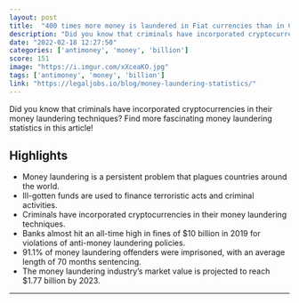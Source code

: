 ```yaml
---
layout: post
title:  "400 times more money is laundered in Fiat currencies than in Cryptocurrency"
description: "Did you know that criminals have incorporated cryptocurrencies in their money laundering techniques? Find more fascinating money laundering statistics in this article!"
date: "2022-02-18 12:27:50"
categories: ['antimoney', 'money', 'billion']
score: 151
image: "https://i.imgur.com/xXceaKO.jpg"
tags: ['antimoney', 'money', 'billion']
link: "https://legaljobs.io/blog/money-laundering-statistics/"
---
```


Did you know that criminals have incorporated cryptocurrencies in their money laundering techniques? Find more fascinating money laundering statistics in this article!

## Highlights

- Money laundering is a persistent problem that plagues countries around the world.
- Ill-gotten funds are used to finance terroristic acts and criminal activities.
- Criminals have incorporated cryptocurrencies in their money laundering techniques.
- Banks almost hit an all-time high in fines of $10 billion in 2019 for violations of anti-money laundering policies.
- 91.1% of money laundering offenders were imprisoned, with an average length of 70 months sentencing.
- The money laundering industry’s market value is projected to reach $1.77 billion by 2023.

---
